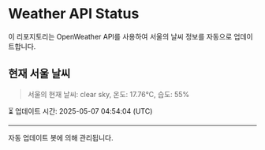 
# Weather API Status

이 리포지토리는 OpenWeather API를 사용하여 서울의 날씨 정보를 자동으로 업데이트합니다.

## 현재 서울 날씨
> 서울의 현재 날씨: clear sky, 온도: 17.76°C, 습도: 55%

⏳ 업데이트 시간: 2025-05-07 04:54:04 (UTC)

---
자동 업데이트 봇에 의해 관리됩니다.
